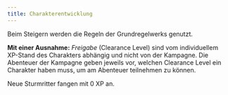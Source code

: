 ```yaml
---
title: Charakterentwicklung
---
```


Beim Steigern werden die Regeln der Grundregelwerks genutzt.

**Mit einer Ausnahme:** *Freigabe* (Clearance Level) sind vom individuellem
XP-Stand des Charakters abhängig und nicht von der Kampagne. Die Abenteuer der
Kampagne geben jeweils vor, welchen Clearance Level ein Charakter haben muss,
um am Abenteuer teilnehmen zu können.

Neue Sturmritter fangen mit 0 XP an.

